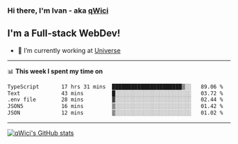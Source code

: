 ### Hi there, I'm Ivan - aka [qWici][website]

## I'm a Full-stack WebDev!
- 🔭 I’m currently working at [Universe][universe]

---

📊 **This week I spent my time on**
<!--START_SECTION:waka-->

```txt
TypeScript       17 hrs 31 mins  ██████████████████████▒░░   89.06 %
Text             43 mins         █░░░░░░░░░░░░░░░░░░░░░░░░   03.72 %
.env file        28 mins         ▓░░░░░░░░░░░░░░░░░░░░░░░░   02.44 %
JSON5            16 mins         ▒░░░░░░░░░░░░░░░░░░░░░░░░   01.42 %
JSON             12 mins         ▒░░░░░░░░░░░░░░░░░░░░░░░░   01.02 %
```

<!--END_SECTION:waka-->

---

[![qWici's GitHub stats](https://github-readme-stats.vercel.app/api?username=qWici)](https://github.com/qWici/github-readme-stats)

[website]: https://devkucher.com
[twitter]: https://twitter.com/KucherDev
[linkedin]: https://www.linkedin.com/in/ivankucher
[universe]: https://universeapps.limited

